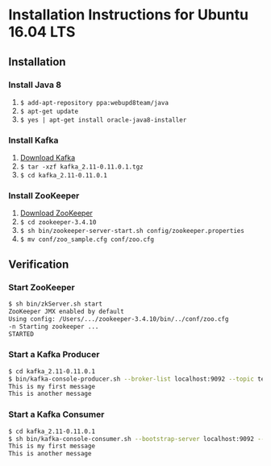 # Installation Instructions for Ubuntu 16.04 LTS

## Installation

### Install Java 8
 1. `$ add-apt-repository ppa:webupd8team/java`
 2. `$ apt-get update`
 3. `$ yes | apt-get install oracle-java8-installer`

### Install Kafka
 1. [Download Kafka](https://www.apache.org/dyn/closer.cgi?path=/kafka/0.11.0.1/kafka_2.11-0.11.0.1.tgz)
 2. `$ tar -xzf kafka_2.11-0.11.0.1.tgz`
 3. `$ cd kafka_2.11-0.11.0.1`
 
### Install ZooKeeper 
 1. [Download ZooKeeper](http://apache.mirrors.spacedump.net/zookeeper/stable/)
 2. `$ cd zookeeper-3.4.10`
 2. `$ sh bin/zookeeper-server-start.sh config/zookeeper.properties`
 3. `$ mv conf/zoo_sample.cfg conf/zoo.cfg`
 
## Verification

### Start ZooKeeper
```bash
$ sh bin/zkServer.sh start
ZooKeeper JMX enabled by default
Using config: /Users/.../zookeeper-3.4.10/bin/../conf/zoo.cfg
-n Starting zookeeper ... 
STARTED
```
### Start a Kafka Producer
```bash
$ cd kafka_2.11-0.11.0.1
$ bin/kafka-console-producer.sh --broker-list localhost:9092 --topic test
This is my first message
This is another message   
```

### Start a Kafka Consumer
```bash
$ cd kafka_2.11-0.11.0.1
$ sh bin/kafka-console-consumer.sh --bootstrap-server localhost:9092 --topic test --from-beginning
This is my first message
This is another message 
```
 